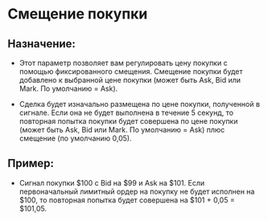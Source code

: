 # **Смещение покупки**

## Назначение: 

- Этот параметр позволяет вам регулировать цену покупки с помощью фиксированного смещения. Смещение покупки будет добавлено к выбранной цене покупки (может быть Ask, Bid или Mark. По умолчанию = Ask).

- Сделка будет изначально размещена по цене покупки, полученной в сигнале. Если она не будет выполнена в течение 5 секунд, то повторная попытка покупки будет совершена по цене покупки (может быть Ask, Bid или Mark. По умолчанию = Ask) плюс смещение (по умолчанию 0,05). 

## Пример:

- Сигнал покупки $100 с Bid на $99 и Ask на $101. Если первоначальный лимитный ордер на покупку не будет исполнен на $100, то повторная попытка будет совершена на $101 + 0,05 = $101,05.
